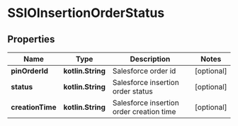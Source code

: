 
# SSIOInsertionOrderStatus

## Properties
Name | Type | Description | Notes
------------ | ------------- | ------------- | -------------
**pinOrderId** | **kotlin.String** | Salesforce order id |  [optional]
**status** | **kotlin.String** | Salesforce insertion order status |  [optional]
**creationTime** | **kotlin.String** | Salesforce insertion order creation time |  [optional]



